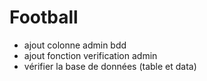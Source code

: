 # Football

- ajout colonne admin bdd
- ajout fonction verification admin
- vérifier la base de données (table et data)